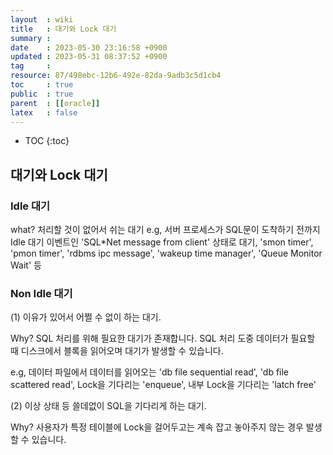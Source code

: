 ```yaml
---
layout  : wiki
title   : 대기와 Lock 대기
summary : 
date    : 2023-05-30 23:16:58 +0900
updated : 2023-05-31 08:37:52 +0900
tag     : 
resource: 87/498ebc-12b6-492e-82da-9adb3c5d1cb4
toc     : true
public  : true
parent  : [[oracle]]
latex   : false
---
```

* TOC
{:toc}

## 대기와 Lock 대기

### Idle 대기
what? 
처리할 것이 없어서 쉬는 대기
 e.g, 서버 프로세스가 SQL문이 도착하기 전까지 Idle 대기 이벤트인 'SQL*Net message from client'  상태로 대기, 'smon timer', 'pmon timer', 'rdbms ipc message', 'wakeup time manager', 'Queue Monitor Wait' 등

### Non Idle 대기
(1) 이유가 있어서 어쩔 수 없이 하는 대기. 

Why? SQL 처리를 위해 필요한 대기가 존재합니다. SQL 처리 도중 데이터가 필요할 때 디스크에서 블록을 읽어오며 대기가 발생할 수 있습니다.

e.g, 데이터 파일에서 데이터를 읽어오는 'db file sequential read', 'db file scattered read', Lock을 기다리는 'enqueue', 내부 Lock을 기다리는 'latch free'

(2) 이상 상태 등 쓸데없이 SQL을 기다리게 하는 대기.

Why? 사용자가 특정 테이블에 Lock을 걸어두고는 계속 잡고 놓아주지 않는 경우 발생할 수 있습니다. 
